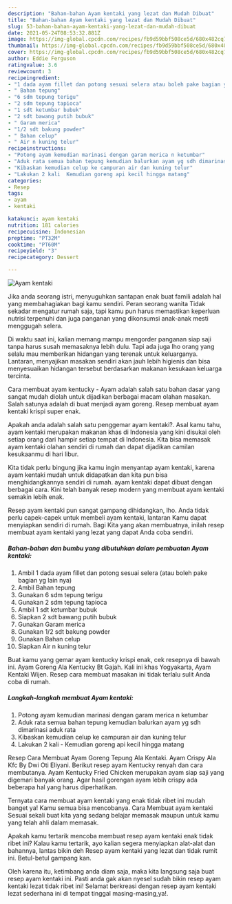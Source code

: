 ```yaml
---
description: "Bahan-bahan Ayam kentaki yang lezat dan Mudah Dibuat"
title: "Bahan-bahan Ayam kentaki yang lezat dan Mudah Dibuat"
slug: 53-bahan-bahan-ayam-kentaki-yang-lezat-dan-mudah-dibuat
date: 2021-05-24T08:53:32.881Z
image: https://img-global.cpcdn.com/recipes/fb9d59bbf508ce5d/680x482cq70/ayam-kentaki-foto-resep-utama.jpg
thumbnail: https://img-global.cpcdn.com/recipes/fb9d59bbf508ce5d/680x482cq70/ayam-kentaki-foto-resep-utama.jpg
cover: https://img-global.cpcdn.com/recipes/fb9d59bbf508ce5d/680x482cq70/ayam-kentaki-foto-resep-utama.jpg
author: Eddie Ferguson
ratingvalue: 3.6
reviewcount: 3
recipeingredient:
- "1 dada ayam fillet dan potong sesuai selera atau boleh pake bagian yg lain nya"
- " Bahan tepung"
- "6 sdm tepung terigu"
- "2 sdm tepung tapioca"
- "1 sdt ketumbar bubuk"
- "2 sdt bawang putih bubuk"
- " Garam merica"
- "1/2 sdt bakung powder"
- " Bahan celup"
- " Air n kuning telur"
recipeinstructions:
- "Potong ayam kemudian marinasi dengan garam merica n ketumbar"
- "Aduk rata semua bahan tepung kemudian balurkan ayam yg sdh dimarinasi aduk rata"
- "Kibaskan kemudian celup ke campuran air dan kuning telur"
- "Lakukan 2 kali  Kemudian goreng api kecil hingga matang"
categories:
- Resep
tags:
- ayam
- kentaki

katakunci: ayam kentaki 
nutrition: 181 calories
recipecuisine: Indonesian
preptime: "PT32M"
cooktime: "PT60M"
recipeyield: "3"
recipecategory: Dessert

---
```



![Ayam kentaki](https://img-global.cpcdn.com/recipes/fb9d59bbf508ce5d/680x482cq70/ayam-kentaki-foto-resep-utama.jpg)

Jika anda seorang istri, menyuguhkan santapan enak buat famili adalah hal yang membahagiakan bagi kamu sendiri. Peran seorang  wanita Tidak sekadar mengatur rumah saja, tapi kamu pun harus memastikan keperluan nutrisi terpenuhi dan juga panganan yang dikonsumsi anak-anak mesti menggugah selera.

Di waktu  saat ini, kalian memang mampu mengorder panganan siap saji tanpa harus susah memasaknya lebih dulu. Tapi ada juga lho orang yang selalu mau memberikan hidangan yang terenak untuk keluarganya. Lantaran, menyajikan masakan sendiri akan jauh lebih higienis dan bisa menyesuaikan hidangan tersebut berdasarkan makanan kesukaan keluarga tercinta. 

Cara membuat ayam kentucky - Ayam adalah salah satu bahan dasar yang sangat mudah diolah untuk dijadikan berbagai macam olahan masakan. Salah satunya adalah di buat menjadi ayam goreng. Resep membuat ayam kentaki krispi super enak.

Apakah anda adalah salah satu penggemar ayam kentaki?. Asal kamu tahu, ayam kentaki merupakan makanan khas di Indonesia yang kini disukai oleh setiap orang dari hampir setiap tempat di Indonesia. Kita bisa memasak ayam kentaki olahan sendiri di rumah dan dapat dijadikan camilan kesukaanmu di hari libur.

Kita tidak perlu bingung jika kamu ingin menyantap ayam kentaki, karena ayam kentaki mudah untuk didapatkan dan kita pun bisa menghidangkannya sendiri di rumah. ayam kentaki dapat dibuat dengan berbagai cara. Kini telah banyak resep modern yang membuat ayam kentaki semakin lebih enak.

Resep ayam kentaki pun sangat gampang dihidangkan, lho. Anda tidak perlu capek-capek untuk membeli ayam kentaki, lantaran Kamu dapat menyiapkan sendiri di rumah. Bagi Kita yang akan membuatnya, inilah resep membuat ayam kentaki yang lezat yang dapat Anda coba sendiri.

<!--inarticleads1-->

##### Bahan-bahan dan bumbu yang dibutuhkan dalam pembuatan Ayam kentaki:

1. Ambil 1 dada ayam fillet dan potong sesuai selera (atau boleh pake bagian yg lain nya)
1. Ambil  Bahan tepung
1. Gunakan 6 sdm tepung terigu
1. Gunakan 2 sdm tepung tapioca
1. Ambil 1 sdt ketumbar bubuk
1. Siapkan 2 sdt bawang putih bubuk
1. Gunakan  Garam merica
1. Gunakan 1/2 sdt bakung powder
1. Gunakan  Bahan celup
1. Siapkan  Air n kuning telur


Buat kamu yang gemar ayam kentucky krispi enak, cek resepnya di bawah ini. Ayam Goreng Ala Kentucky Bt Gajah. Kali ini khas Yogyakarta, Ayam Kentaki Wijen. Resep cara membuat masakan ini tidak terlalu sulit Anda coba di rumah. 

<!--inarticleads2-->

##### Langkah-langkah membuat Ayam kentaki:

1. Potong ayam kemudian marinasi dengan garam merica n ketumbar
1. Aduk rata semua bahan tepung kemudian balurkan ayam yg sdh dimarinasi aduk rata
1. Kibaskan kemudian celup ke campuran air dan kuning telur
1. Lakukan 2 kali  - Kemudian goreng api kecil hingga matang


Resep Cara Membuat Ayam Goreng Tepung Ala Kentaki. Ayam Crispy Ala Kfc By Dwi Oti Eliyani. Berikut resep ayam Kentucky renyah dan cara membutanya. Ayam Kentucky Fried Chicken merupakan ayam siap saji yang digemari banyak orang. Agar hasil gorengan ayam lebih crispy ada beberapa hal yang harus diperhatikan. 

Ternyata cara membuat ayam kentaki yang enak tidak ribet ini mudah banget ya! Kamu semua bisa mencobanya. Cara Membuat ayam kentaki Sesuai sekali buat kita yang sedang belajar memasak maupun untuk kamu yang telah ahli dalam memasak.

Apakah kamu tertarik mencoba membuat resep ayam kentaki enak tidak ribet ini? Kalau kamu tertarik, ayo kalian segera menyiapkan alat-alat dan bahannya, lantas bikin deh Resep ayam kentaki yang lezat dan tidak rumit ini. Betul-betul gampang kan. 

Oleh karena itu, ketimbang anda diam saja, maka kita langsung saja buat resep ayam kentaki ini. Pasti anda gak akan nyesel sudah bikin resep ayam kentaki lezat tidak ribet ini! Selamat berkreasi dengan resep ayam kentaki lezat sederhana ini di tempat tinggal masing-masing,ya!.

